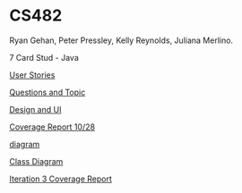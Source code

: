 # CS482

Ryan Gehan, Peter Pressley, Kelly Reynolds, Juliana Merlino.

7 Card Stud - Java

[User Stories](https://docs.google.com/spreadsheets/d/1hjqs8NvIQaVyzVP8pcJDJ1VeZNdcgoLbnX7swi4s-us/edit?usp=sharing)

[Questions and Topic](https://docs.google.com/document/d/1CeEQCbaMjWNK9ngdu8WKGh-x4ozUQIdUWnjjHPvxUDI/edit?usp=sharing)

[Design and UI](https://docs.google.com/document/d/1Tc60UZ5OtgDQNv4jqVOhynUMVkvwKVEZ7qISNX3XAlA/edit?usp=sharing)

[Coverage Report 10/28](https://docs.google.com/document/d/1YVcG_55c2w-voBT-W4rYbnuYlY6iN3z9TSAbYycmPKI/edit?usp=sharing)

[diagram](https://drive.google.com/file/d/12yIoGuvFeD6KCgDrxNiawk8xET9EgwV4/view?usp=sharing)

[Class Diagram](https://docs.google.com/presentation/d/1quI9FsrZOfMWv1xk9a2xRt7J3rinSe8t02Hb_EhazqU/edit?usp=sharing)

[Iteration 3 Coverage Report](file:///C:/Users/kelly/IdeaProjects/CS482/SevenCardStud/CoverageReportIterationThree/index.html)
